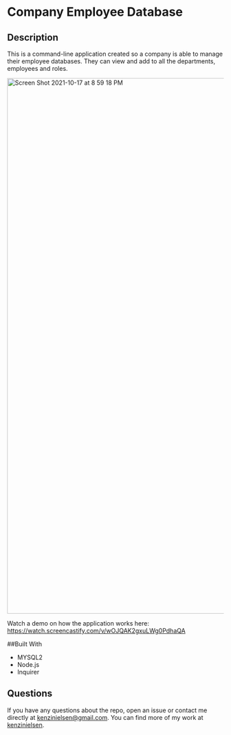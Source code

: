 # Company Employee Database

## Description
This is a command-line application created so a company is able to manage their employee databases. They can view and add to all the departments, employees and roles.


<img width="1245" alt="Screen Shot 2021-10-17 at 8 59 18 PM" src="https://user-images.githubusercontent.com/86693696/137662566-b8be78c1-15f1-477b-8675-808f08b5669e.png">

Watch a demo on how the application works here:
https://watch.screencastify.com/v/wOJQAK2gxuLWg0PdhaQA

##Built With
* MYSQL2
* Node.js
* Inquirer

## Questions

  If you have any questions about the repo, open an issue or contact me directly at 
    kenzinielsen@gmail.com. 
  You can find more of my work at [kenzinielsen](https://github.com/kenzinielsen/).
